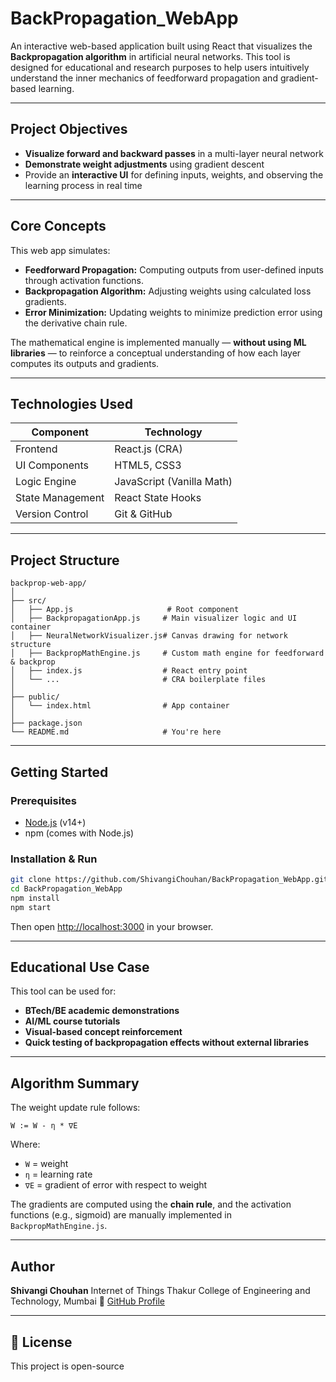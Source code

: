 # BackPropagation_WebApp

An interactive web-based application built using React that visualizes the **Backpropagation algorithm** in artificial neural networks. This tool is designed for educational and research purposes to help users intuitively understand the inner mechanics of feedforward propagation and gradient-based learning.

---

## Project Objectives

- **Visualize forward and backward passes** in a multi-layer neural network
- **Demonstrate weight adjustments** using gradient descent
- Provide an **interactive UI** for defining inputs, weights, and observing the learning process in real time

---

## Core Concepts

This web app simulates:

- **Feedforward Propagation:** Computing outputs from user-defined inputs through activation functions.
- **Backpropagation Algorithm:** Adjusting weights using calculated loss gradients.
- **Error Minimization:** Updating weights to minimize prediction error using the derivative chain rule.

The mathematical engine is implemented manually — **without using ML libraries** — to reinforce a conceptual understanding of how each layer computes its outputs and gradients.

---

## Technologies Used

| Component        | Technology        |
|------------------|------------------|
| Frontend         | React.js (CRA)   |
| UI Components    | HTML5, CSS3      |
| Logic Engine     | JavaScript (Vanilla Math) |
| State Management | React State Hooks |
| Version Control  | Git & GitHub     |

---

## Project Structure

```plaintext
backprop-web-app/
│
├── src/
│   ├── App.js                     # Root component
│   ├── BackpropagationApp.js     # Main visualizer logic and UI container
│   ├── NeuralNetworkVisualizer.js# Canvas drawing for network structure
│   ├── BackpropMathEngine.js     # Custom math engine for feedforward & backprop
│   ├── index.js                  # React entry point
│   └── ...                       # CRA boilerplate files
│
├── public/
│   └── index.html                # App container
│
├── package.json
└── README.md                     # You're here
````

---

## Getting Started

### Prerequisites

* [Node.js](https://nodejs.org/) (v14+)
* npm (comes with Node.js)

### Installation & Run

```bash
git clone https://github.com/ShivangiChouhan/BackPropagation_WebApp.git
cd BackPropagation_WebApp
npm install
npm start
```

Then open [http://localhost:3000](http://localhost:3000) in your browser.

---

## Educational Use Case

This tool can be used for:

* **BTech/BE academic demonstrations**
* **AI/ML course tutorials**
* **Visual-based concept reinforcement**
* **Quick testing of backpropagation effects without external libraries**

---

## Algorithm Summary

The weight update rule follows:

```
W := W - η * ∇E
```

Where:

* `W` = weight
* `η` = learning rate
* `∇E` = gradient of error with respect to weight

The gradients are computed using the **chain rule**, and the activation functions (e.g., sigmoid) are manually implemented in `BackpropMathEngine.js`.

---

## Author

**Shivangi Chouhan**
Internet of Things
Thakur College of Engineering and Technology, Mumbai
🔗 [GitHub Profile](https://github.com/ShivangiChouhan)

---

## 📜 License

This project is open-source 

